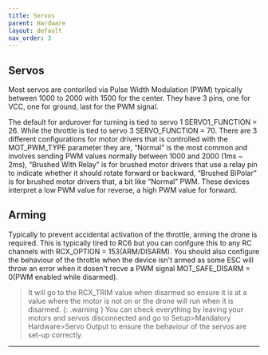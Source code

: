 ```yaml
---
title: Servos
parent: Hardware
layout: default
nav_order: 3
---
```

## Servos
Most servos are contorlled via Pulse Width Modulation (PWM) typically between 1000 to 2000 with 1500 for the center. They have 3 pins, one for VCC, one for ground, last for the PWM signal. 

The default for ardurover for turning is tied to servo 1 SERVO1_FUNCTION = 26. While the throttle is tied to servo 3 SERVO_FUNCTION = 70. There are 3 different configurations for motor drivers that is controlled with the MOT_PWM_TYPE parameter they are, “Normal” is the most common and involves sending PWM values normally between 1000 and 2000 (1ms ~ 2ms), “Brushed With Relay” is for brushed motor drivers that use a relay pin to indicate whether it should rotate forward or backward, “Brushed BiPolar” is for brushed motor drivers that, a bit like “Normal” PWM. These devices interpret a low PWM value for reverse, a high PWM value for forward.  
## Arming  
Typically to prevent accidental activation of the throttle, arming the drone is required. This is typically tired to RC6 but you can confgure this to any RC channels with RCX_OPTION = 153(ARM/DISARM). You should also configure the behaviour of the throttle when the device isn't armed as some ESC will throw an error when it dosen't recve a PWM signal MOT_SAFE_DISARM = 0(PWM enabled while disarmed). 
>It will go to the RCX_TRIM value when disarmed so ensure it is at a value where the motor is not on or the drone will run when it is disarmed. 
{: .warning }
You can check everything by leaving your motors and servos disconnected and go to Setup>Mandatory Hardware>Servo Output to ensure the behaviour of the servos are set-up correctly.

----